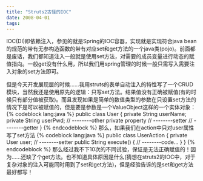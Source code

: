 ```yaml
---
title: "Struts2古怪的IOC"
date: 2008-04-01
tags:
---
```


IOC(DI)即依赖注入，参见的就是Spring的IOC容器，实现就是实现符合java bean的规范的带有无参构造函数的带有对应set和get方法的一个java类(pojo)。前面都是废话，我们都知道注入一般就是使用set方法，对需要的成员变量进行动态的赋值指向。一般get没有什么用，所以我们用spring管理的时候一般只需写入需要注入对象的set方法即可。

但是今天开发展现层的时候……我用struts的表单自动注入的特性写了一个CRUD模块，当然我还是使用原先的逻辑：只写set方法。结果值没有正确被赋值(有的时候只有部分值被获取)。而且发现如果是简单的数值类型的参数在只设置set方法的情况下是可以被赋值的，但是要是参数是一个ValueObject这样的一个实体对象：
{% codeblock lang:java %}
public class User {
	private String userName;
	private String userPwd;
	// --------other private property
	// --------setter
	// --------getter
}
{% endcodeblock %}
那么，如果我们在action中只对user属性写了set方法
{% codeblock lang:java %}
public class UserAction {
	private User user;
	// --------setter
	public String execute() {
		// --------code...
	}
}
{% endcodeblock %}
那么经过我不下10次的不同试验，保证是无法正确赋值的！因为……还缺了个get方法。也不知道具体原因是什么(猜想在struts2的IOC中，对于复杂对象的注入可能同时用到了set和get方法)，但是经验告诉的是set和get方法最好都写！
